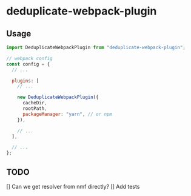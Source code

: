 # deduplicate-webpack-plugin

## Usage

```js
import DeduplicateWebpackPlugin from "deduplicate-webpack-plugin";

// webpack config
const config = {
  // ...

  plugins: [
    // ...

    new DeduplicateWebpackPlugin({
      cacheDir,
      rootPath,
      packageManager: "yarn", // or npm
    }),

    // ...
  ],

  // ...
};
```

## TODO

[] Can we get resolver from nmf directly?
[] Add tests
